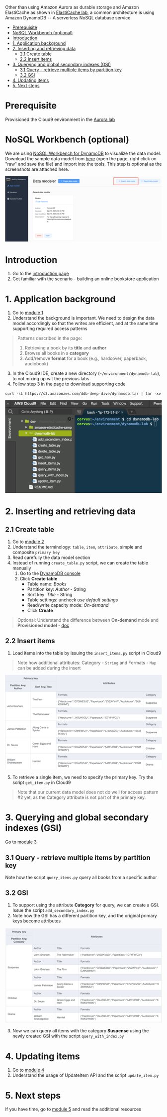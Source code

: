 Other than using Amazon Aurora as durable storage and Amazon ElastiCache as shown in [ElastiCache lab](../elasticache/), a common architecture is using Amazon DynamoDB -- A serverless NoSQL database service.

- [Prerequisite](#prerequisite)
- [NoSQL Workbench (optional)](#nosql-workbench-optional)
- [Introduction](#introduction)
- [1. Application background](#1-application-background)
- [2. Inserting and retrieving data](#2-inserting-and-retrieving-data)
  - [2.1 Create table](#21-create-table)
  - [2.2 Insert items](#22-insert-items)
- [3. Querying and global secondary indexes (GSI)](#3-querying-and-global-secondary-indexes-gsi)
  - [3.1 Query - retrieve multiple items by partition key](#31-query---retrieve-multiple-items-by-partition-key)
  - [3.2 GSI](#32-gsi)
- [4. Updating items](#4-updating-items)
- [5. Next steps](#5-next-steps)

# Prerequisite

Provisioned the Cloud9 environment in the [Aurora lab](../aurora/)

# NoSQL Workbench (optional)

We are using [NoSQL Workbench for DynamoDB](https://docs.aws.amazon.com/amazondynamodb/latest/developerguide/workbench.html) to visualize the data model. Download the sample data model from [here](Books.json) (open the page, right click on "raw" and save the file) and import into the tools. This step is optional as the screenshots are attached here.

![Import data model](images/workbench-import.png)

# Introduction

1. Go to the [introduction page](https://aws.amazon.com/getting-started/hands-on/create-manage-nonrelational-database-dynamodb/)
2. Get familiar with the scenario - building an online bookstore application

# 1. Application background

1. Go to [module 1](https://aws.amazon.com/getting-started/hands-on/create-manage-nonrelational-database-dynamodb/2/)
2. Understand the background is important. We need to design the data model accordingly so that the writes are efficient, and at the same time supporting required access patterns

> Patterns described in the page:
> 1. Retrieving a book by its **title** and **author**
> 2. Browse all books in a **category**
> 3. Add/remove **format** for a book (e.g., hardcover, paperback, audiobook)

3. In the Cloud9 IDE, create a new directory (`~/environment/dynamodb-lab`), to not mixing up wit the previous labs
4. Follow step 3 in the page to download supporting code

```
curl -sL https://s3.amazonaws.com/ddb-deep-dive/dynamodb.tar | tar -xv
```

![Cloud9](images/cloud9-directory.png)

# 2. Inserting and retrieving data

## 2.1 Create table

1. Go to [module 2](https://aws.amazon.com/getting-started/hands-on/create-manage-nonrelational-database-dynamodb/3/)
2. Understand the terminology: `table`, `item`, `attribute`, simple and composite `primary key`
3. Read carefully the data model section
4. Instead of running `create_table.py` script, we can create the table manually
   1. Go to the [DynamoDB console](https://console.aws.amazon.com/dynamodb/home)
   2. Click **Create table**
      * Table name: *Books*
      * Partition key: *Author* - String
      * Sort key: *Title* - String
      * Table settings: uncheck *use default settings*
      * Read/write capacity mode: *On-demand*
      * Click **Create**

> Optional: Understand the difference between **On-demand** mode and **Provisioned model** - [doc](https://docs.aws.amazon.com/amazondynamodb/latest/developerguide/HowItWorks.ReadWriteCapacityMode.html)

## 2.2 Insert items

1. Load items into the table by issuing the `insert_items.py` script in Cloud9

> Note how additional attributes: Category - `String` and Formats - `Map` can be added during the insert

![Books table](images/Books.png)

5. To retrieve a single item, we need to specify the primary key. Try the script `get_item.py` in Cloud9

> Note that our current data model does not do well for access pattern #2 yet, as the Category attribute is not part of the primary key.

# 3. Querying and global secondary indexes (GSI)

Go to [module 3](https://aws.amazon.com/getting-started/hands-on/create-manage-nonrelational-database-dynamodb/4/)

## 3.1 Query - retrieve multiple items by partition key

Note how the script `query_items.py` query all books from a specific author

## 3.2 GSI

1. To support using the attribute **Category** for query, we can create a GSI. Issue the script `add_secondary_index.py`
2. Note how the GSI has a different partition key, and the original primary keys become attributes

![GSI](images/Books-GSI.png)

3. Now we can query all items with the category **Suspense** using the newly created GSI with the script `query_with_index.py`

# 4. Updating items

1. Go to [module 4](https://aws.amazon.com/getting-started/hands-on/create-manage-nonrelational-database-dynamodb/5/)
2. Understand the usage of UpdateItem API and the script `update_item.py`

# 5. Next steps

If you have time, go to [module 5](https://aws.amazon.com/getting-started/hands-on/create-manage-nonrelational-database-dynamodb/6/) and read the additional resources